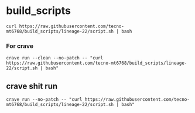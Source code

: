 # build_scripts

```
curl https://raw.githubusercontent.com/tecno-mt6768/build_scripts/lineage-22/script.sh | bash
```

### For crave
```
crave run --clean --no-patch -- "curl https://raw.githubusercontent.com/tecno-mt6768/build_scripts/lineage-22/script.sh | bash"
```
## crave shit run
```
crave run --no-patch -- "curl https://raw.githubusercontent.com/tecno-mt6768/build_scripts/lineage-22/script.sh | bash"
```
